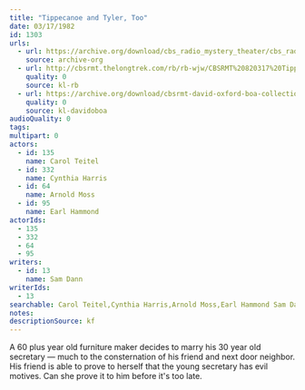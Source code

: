 ```yaml
---
title: "Tippecanoe and Tyler, Too"
date: 03/17/1982
id: 1303
urls: 
  - url: https://archive.org/download/cbs_radio_mystery_theater/cbs_radio_mystery_theater-1301-1350.zip/cbs_radio_mystery_theater-1301-1350%2Fcbsrmt_1303_tippecanoe_and_tyler_too.mp3
    source: archive-org
  - url: http://cbsrmt.thelongtrek.com/rb/rb-wjw/CBSRMT%20820317%20Tippecanoe%20and%20Tyler%20Too_wjw_problems.mp3
    quality: 0
    source: kl-rb
  - url: https://archive.org/download/cbsrmt-david-oxford-boa-collection/CBSRMT-820317-1303-Tippecanoe-and-Tyler,-Too-(32-16)-[2007]-{BoA}.mp3
    quality: 0
    source: kl-davidoboa
audioQuality: 0
tags: 
multipart: 0
actors:  
  - id: 135
    name: Carol Teitel  
  - id: 332
    name: Cynthia Harris  
  - id: 64
    name: Arnold Moss  
  - id: 95
    name: Earl Hammond
actorIds:  
  - 135  
  - 332  
  - 64  
  - 95
writers:  
  - id: 13
    name: Sam Dann
writerIds:  
  - 13
searchable: Carol Teitel,Cynthia Harris,Arnold Moss,Earl Hammond Sam Dann
notes: 
descriptionSource: kf
---
```

A 60 plus year old furniture maker decides to marry his 30 year old secretary — much to the consternation of his friend and next door neighbor. His friend is able to prove to herself that the young secretary has evil motives. Can she prove it to him before it's too late.